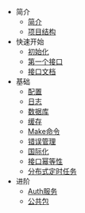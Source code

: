 - 简介
  - [简介](intro/0.intro.md)
  - [项目结构](intro/1.dir.md)
- 快速开始
  - [初始化](started/0.init.md)
  - [第一个接口](started/1.first-api.md)
  - [接口文档](started/2.api-doc.md)
- 基础
  - [配置](base/0.config.md)
  - [日志](base/1.log.md)
  - [数据库](base/2.db.md)
  - [缓存](base/3.cache.md)
  - [Make命令](base/4.make.md)
  - [错误管理](base/5.reason.md)
  - [国际化](base/6.i18n.md)
  - [接口幂等性](base/7.idempotent.md)
  - [分布式定时任务](base/8.task.md)
- 进阶
  - [Auth服务](advanced/auth/0.auth.md)
  - [公共包](advanced/common/0.common.md)